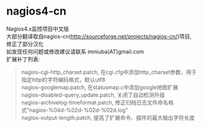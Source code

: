 # nagios4-cn  
Nagios4.x监控项目中文版  
大部分翻译取自nagios-cn(http://sourceforge.net/projects/nagios-cn/)项目, 修正了部分汉化  
如发现任何问题或修改建议请联系 imniuba(AT)gmail.com  
扩展补丁列表:  
>nagios-cgi-http_charset.patch, 在cgi.cfg中添加http_charset参数，用于指定http的字符编码格式，默认utf8  
>nagios-googlemap.patch, 在statusmap.c中添加google地图扩展  
>nagios-disabled-query_update.patch, 关闭了自动检测升级  
>nagios-archivelog-timeformat.patch, 修正归档日志文件命名格式"nagios-%04d-%02d-%02d-%02d.log"  
>nagios-output-length.patch, 提高了扩展命令、插件的最大输出字符长度  
  

